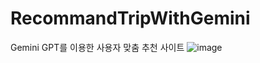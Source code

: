 # RecommandTripWithGemini
Gemini GPT를 이용한 사용자 맞춤 추천 사이트
![image](https://github.com/dahyunko/RecommandTripWithGemini/assets/101400650/16e38301-c1f5-487d-a88e-2c3f4e06648a)
